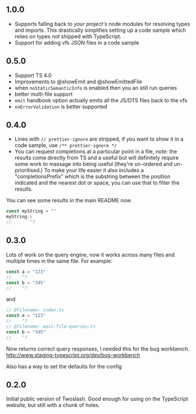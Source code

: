 ## 1.0.0

- Supports falling back to _your project's_ node modules for resolving types and imports. This drastically simplifies setting up a code sample which relies on types not shipped with TypeScript.
- Support for adding vfs JSON files in a code sample

## 0.5.0

- Support TS 4.0
- Improvements to @showEmit and @showEmittedFile
- when `noStaticSemanticInfo` is enabled then you an still run queries
- better multi-file support
- `emit` handbook option actually emits all the JS/DTS files back to the vfs
- `noErrorValidation` is better supported

## 0.4.0

- Lines with `// prettier-ignore` are stripped, if you want to show it in a code sample, use `/** prettier-ignore */`
- You can request completions at a particular point in a file, note: the results come directly from TS and a
  useful but will definitely require some work to massage into being useful (they're un-ordered and un-prioritised.)
  To make your life easier it also includes a "completionsPrefix" which is the substring between the position indicated and the nearest dot or space, you can use that to filter the results.

You can see some results in the main README now.

```ts
const myString = ""
myString.s
//       ^?
```

## 0.3.0

Lots of work on the query engine, now it works across many files and multiple times in the same file. For example:

```ts
const a = "123"
//    ^?
const b = "345"
//    ^?
```

and

```ts
// @filename: index.ts
const a = "123"
//    ^?
// @filename: main-file-queries.ts
const b = "345"
//    ^?
```

Now returns correct query responses, I needed this for the bug workbench.
http://www.staging-typescript.org/dev/bug-workbench

Also has a way to set the defaults for the config

## 0.2.0

Initial public version of Twoslash. Good enough for using on the
TypeScript website, but still with a chunk of holes.
